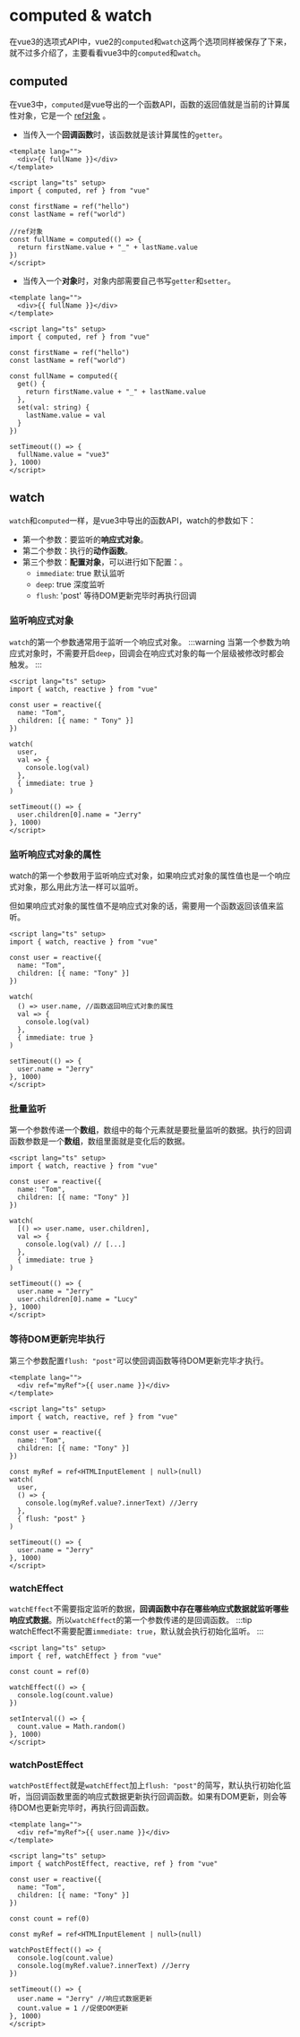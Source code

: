 # computed & watch
在vue3的选项式API中，vue2的`computed`和`watch`这两个选项同样被保存了下来，就不过多介绍了，主要看看vue3中的`computed`和`watch`。

## computed
在vue3中，`computed`是vue导出的一个函数API，函数的返回值就是当前的计算属性对象，它是一个 [ref对象](/vue/vue3/ref.md#ref) 。

* 当传入一个**回调函数**时，该函数就是该计算属性的`getter`。
```vue
<template lang="">
  <div>{{ fullName }}</div>
</template>

<script lang="ts" setup>
import { computed, ref } from "vue"

const firstName = ref("hello")
const lastName = ref("world")

//ref对象
const fullName = computed(() => {
  return firstName.value + "_" + lastName.value
})
</script>
```

* 当传入一个**对象**时，对象内部需要自己书写`getter`和`setter`。
```vue
<template lang="">
  <div>{{ fullName }}</div>
</template>

<script lang="ts" setup>
import { computed, ref } from "vue"

const firstName = ref("hello")
const lastName = ref("world")

const fullName = computed({
  get() {
    return firstName.value + "_" + lastName.value
  },
  set(val: string) {
    lastName.value = val
  }
})

setTimeout(() => {
  fullName.value = "vue3"
}, 1000)
</script>
```

## watch
`watch`和`computed`一样，是vue3中导出的函数API，watch的参数如下：
* 第一个参数：要监听的**响应式对象**。
* 第二个参数：执行的**动作函数**。
* 第三个参数：**配置对象**，可以进行如下配置：。
  * `immediate`: true 默认监听
  * `deep`: true 深度监听
  * `flush`: 'post' 等待DOM更新完毕时再执行回调

### 监听响应式对象
`watch`的第一个参数通常用于监听一个响应式对象。
:::warning
当第一个参数为响应式对象时，不需要开启`deep`，回调会在响应式对象的每一个层级被修改时都会触发。
:::
```vue
<script lang="ts" setup>
import { watch, reactive } from "vue"

const user = reactive({
  name: "Tom",
  children: [{ name: " Tony" }]
})

watch(
  user,
  val => {
    console.log(val)
  },
  { immediate: true }
)

setTimeout(() => {
  user.children[0].name = "Jerry"
}, 1000)
</script>
```

### 监听响应式对象的属性
watch的第一个参数用于监听响应式对象，如果响应式对象的属性值也是一个响应式对象，那么用此方法一样可以监听。

但如果响应式对象的属性值不是响应式对象的话，需要用一个函数返回该值来监听。
```vue
<script lang="ts" setup>
import { watch, reactive } from "vue"

const user = reactive({
  name: "Tom",
  children: [{ name: "Tony" }]
})

watch(
  () => user.name, //函数返回响应式对象的属性
  val => {
    console.log(val)
  },
  { immediate: true }
)

setTimeout(() => {
  user.name = "Jerry"
}, 1000)
</script>
```

### 批量监听
第一个参数传递一个**数组**，数组中的每个元素就是要批量监听的数据。执行的回调函数参数是一个**数组**，数组里面就是变化后的数据。
```vue
<script lang="ts" setup>
import { watch, reactive } from "vue"

const user = reactive({
  name: "Tom",
  children: [{ name: "Tony" }]
})

watch(
  [() => user.name, user.children],
  val => {
    console.log(val) // [...]
  },
  { immediate: true }
)

setTimeout(() => {
  user.name = "Jerry"
  user.children[0].name = "Lucy"
}, 1000)
</script>
```

### 等待DOM更新完毕执行
第三个参数配置`flush: "post"`可以使回调函数等待DOM更新完毕才执行。
```vue
<template lang="">
  <div ref="myRef">{{ user.name }}</div>
</template>

<script lang="ts" setup>
import { watch, reactive, ref } from "vue"

const user = reactive({
  name: "Tom",
  children: [{ name: "Tony" }]
})

const myRef = ref<HTMLInputElement | null>(null)
watch(
  user,
  () => {
    console.log(myRef.value?.innerText) //Jerry
  },
  { flush: "post" }
)

setTimeout(() => {
  user.name = "Jerry"
}, 1000)
</script>
```

### watchEffect
`watchEffect`不需要指定监听的数据，**回调函数中存在哪些响应式数据就监听哪些响应式数据**。所以`watchEffect`的第一个参数传递的是回调函数。
:::tip
watchEffect不需要配置`immediate: true`，默认就会执行初始化监听。
:::
```vue
<script lang="ts" setup>
import { ref, watchEffect } from "vue"

const count = ref(0)

watchEffect(() => {
  console.log(count.value)
})

setInterval(() => {
  count.value = Math.random()
}, 1000)
</script>
```

### watchPostEffect
`watchPostEffect`就是`watchEffect`加上`flush: "post"`的简写，默认执行初始化监听，当回调函数里面的响应式数据更新执行回调函数。如果有DOM更新，则会等待DOM也更新完毕时，再执行回调函数。
```vue
<template lang="">
  <div ref="myRef">{{ user.name }}</div>
</template>

<script lang="ts" setup>
import { watchPostEffect, reactive, ref } from "vue"

const user = reactive({
  name: "Tom",
  children: [{ name: "Tony" }]
})

const count = ref(0)

const myRef = ref<HTMLInputElement | null>(null)

watchPostEffect(() => {
  console.log(count.value)
  console.log(myRef.value?.innerText) //Jerry
})

setTimeout(() => {
  user.name = "Jerry" //响应式数据更新
  count.value = 1 //促使DOM更新
}, 1000)
</script>
```